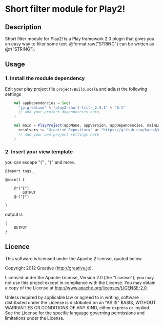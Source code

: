 # Short filter module for Play2!

## Description

Short filter module for Play2! is a Play framework 2.0 plugin that gives you an easy way to filter some text. 
@format.raw("STRING") can be written as @r("STRING").

## Usage

### 1. Install the module dependency

Edit your play project file `project/Build.scala` and adjust the following settings

```scala
    val appDependencies = Seq(
      "jp.greative" % "play2-short-filtr_2.9.1" % "0.1"
      // Add your project dependencies here,
    )

    val main = PlayProject(appName, appVersion, appDependencies, mainLang = JAVA).settings(
      resolvers += "Greative Repository" at "https://github.com/karad/maven-repo/raw/master/release/"
      // Add your own project settings here      
    )
```

### 2. Insert your view template

you can escape "{" , "}" and more.

```
@import tags._

@main() {
    
    @r("{")
        OUTPUT
    @r("}")

}
```

output is

```
{
    OUTPUT
}
```

## Licence

This software is licensed under the Apache 2 license, quoted below.

Copyright 2012 Greative (http://greative.jp).

Licensed under the Apache License, Version 2.0 (the "License"); you may not use this project except in compliance with the License. You may obtain a copy of the License at http://www.apache.org/licenses/LICENSE-2.0.

Unless required by applicable law or agreed to in writing, software distributed under the License is distributed on an "AS IS" BASIS, WITHOUT WARRANTIES OR CONDITIONS OF ANY KIND, either express or implied. See the License for the specific language governing permissions and limitations under the License.